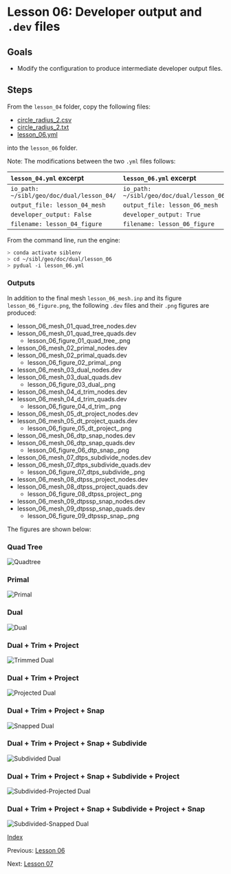 # Lesson 06: Developer output and `.dev` files

## Goals

* Modify the configuration to produce intermediate developer output files.

## Steps

From the `lesson_04` folder, copy the following files:

* [circle_radius_2.csv](lesson_06/circle_radius_2.csv)
* [circle_radius_2.txt](lesson_06/circle_radius_2.txt)
* [lesson_06.yml](lesson_06/lesson_06.yml)

into the `lesson_06` folder.

Note:  The modifications between the two `.yml` files follows:

| `lesson_04.yml` excerpt | `lesson_06.yml` excerpt
|:--|:--|
| `io_path: ~/sibl/geo/doc/dual/lesson_04/` | `io_path: ~/sibl/geo/doc/dual/lesson_06/` |
| `output_file: lesson_04_mesh` | `output_file: lesson_06_mesh` |
| `developer_output: False` | `developer_output: True` |
| `filename: lesson_04_figure` | `filename: lesson_06_figure` |

From the command line, run the engine:

```bash
> conda activate siblenv
> cd ~/sibl/geo/doc/dual/lesson_06
> pydual -i lesson_06.yml
```

### Outputs

In addition to the final mesh `lesson_06_mesh.inp` and its figure `lesson_06_figure.png`, the following `.dev` files and their `.png` figures are produced:

* lesson_06_mesh_01_quad_tree_nodes.dev
* lesson_06_mesh_01_quad_tree_quads.dev
  * lesson_06_figure_01_quad_tree_.png
* lesson_06_mesh_02_primal_nodes.dev
* lesson_06_mesh_02_primal_quads.dev
  * lesson_06_figure_02_primal_.png
* lesson_06_mesh_03_dual_nodes.dev
* lesson_06_mesh_03_dual_quads.dev
  * lesson_06_figure_03_dual_.png
* lesson_06_mesh_04_d_trim_nodes.dev
* lesson_06_mesh_04_d_trim_quads.dev
  * lesson_06_figure_04_d_trim_.png
* lesson_06_mesh_05_dt_project_nodes.dev
* lesson_06_mesh_05_dt_project_quads.dev
  * lesson_06_figure_05_dt_project_.png
* lesson_06_mesh_06_dtp_snap_nodes.dev
* lesson_06_mesh_06_dtp_snap_quads.dev
  * lesson_06_figure_06_dtp_snap_.png
* lesson_06_mesh_07_dtps_subdivide_nodes.dev
* lesson_06_mesh_07_dtps_subdivide_quads.dev
  * lesson_06_figure_07_dtps_subdivide_.png
* lesson_06_mesh_08_dtpss_project_nodes.dev
* lesson_06_mesh_08_dtpss_project_quads.dev
  * lesson_06_figure_08_dtpss_project_.png
* lesson_06_mesh_09_dtpssp_snap_nodes.dev
* lesson_06_mesh_09_dtpssp_snap_quads.dev
  * lesson_06_figure_09_dtpssp_snap_.png

The figures are shown below:

### Quad Tree

![Quadtree](lesson_06/lesson_06_figure_01_quad_tree_.png)

### Primal

![Primal](lesson_06/lesson_06_figure_02_primal_.png)

### Dual

![Dual](lesson_06/lesson_06_figure_03_dual_.png)

### Dual + Trim + Project

![Trimmed Dual](lesson_06/lesson_06_figure_04_d_trim_.png)

### Dual + Trim + Project 

![Projected Dual](lesson_06/lesson_06_figure_05_dt_project_.png)

### Dual + Trim + Project + Snap 

![Snapped Dual](lesson_06/lesson_06_figure_06_dtp_snap_.png)

### Dual + Trim + Project + Snap + Subdivide 

![Subdivided Dual](lesson_06/lesson_06_figure_07_dtps_subdivide_.png)

### Dual + Trim + Project + Snap + Subdivide + Project

![Subdivided-Projected Dual](lesson_06/lesson_06_figure_08_dtpss_project_.png)

### Dual + Trim + Project + Snap + Subdivide + Project + Snap

![Subdivided-Snapped Dual](lesson_06/lesson_06_figure_09_dtpssp_snap_.png)


[Index](README.md)

Previous: [Lesson 06](lesson_05.md)

Next: [Lesson 07](lesson_07.md)
